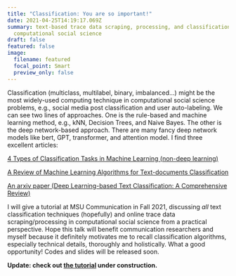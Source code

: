 ```yaml
---
title: "Classification: You are so important!"
date: 2021-04-25T14:19:17.069Z
summary: text-based trace data scraping, processing, and classification in
  computational social science
draft: false
featured: false
image:
  filename: featured
  focal_point: Smart
  preview_only: false
---
```

Classification (multiclass, multilabel, binary, imbalanced...) might be the most widely-used computing technique in computational social science problems, e.g., social media post classification and user auto-labeling. We can see two lines of approaches. One is the rule-based and machine learning method, e.g., kNN, Decision Trees, and Naive Bayes. The other is the deep network-based approach. There are many fancy deep network models like bert, GPT, transformer, and attention model. I find three excellent articles: 

[4 Types of Classification Tasks in Machine Learning (non-deep learning)](https://machinelearningmastery.com/types-of-classification-in-machine-learning/)

[A Review of Machine Learning Algorithms for Text-documents Classification](http://www.jait.us/uploadfile/2014/1223/20141223050800532.pdf)

[An arxiv paper (Deep Learning-based Text Classification: A Comprehensive Review)](https://arxiv.org/pdf/2004.03705.pdf)

I will give a tutorial at MSU Communication in Fall 2021, discussing *all* text classification techniques (hopefully) and online trace data scraping/processing in computational social science from a practical perspective. Hope this talk will benefit communication researchers and myself because it definitely motivates me to recall classification algorithms, especially technical details, thoroughly and holistically. What a good opportunity! Codes and slides will be released soon.

**Update: check out [the tutorial](https://github.com/hlbao/classification_in_CSS) under construction.**